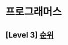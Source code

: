 # 프로그래머스 
## [Level 3] [순위][link]

[link]: https://programmers.co.kr/learn/courses/30/lessons/49191
